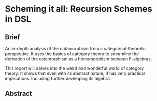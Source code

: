 # Scheming it all: Recursion Schemes in DSL

## Brief

An in-depth analysis of the catamorphism from a categorical-theoretic perspective.
It uses the basics of category theory to streamline the derivation of the catamorphism
as a homomorphism between F-algebras.

This report will delves into the weird and wonderful world of category theory. It shows
that even with its abstract nature, it has very practical implications. Including further
developing its algebra.

## Abstract
